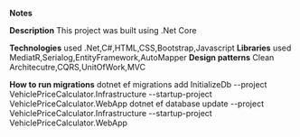 **Notes**

**Description**
This project was built using .Net Core

**Technologies** used .Net,C#,HTML,CSS,Bootstrap,Javascript
**Libraries** used MediatR,Serialog,EntityFramework,AutoMapper
**Design patterns** Clean Architecutre,CQRS,UnitOfWork,MVC

**How to run migrations**
dotnet ef migrations add InitializeDb --project VehiclePriceCalculator.Infrastructure --startup-project VehiclePriceCalculator.WebApp
dotnet ef database update --project VehiclePriceCalculator.Infrastructure --startup-project VehiclePriceCalculator.WebApp




